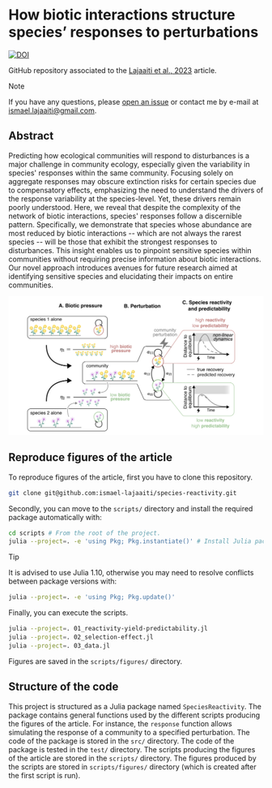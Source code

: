 # How biotic interactions structure species’ responses to perturbations 

[![DOI](https://zenodo.org/badge/737065348.svg)](https://zenodo.org/doi/10.5281/zenodo.10619604)

GitHub repository associated to the [Lajaaiti et al., 2023](change-url) article.

> [!NOTE]
> If you have any questions, please [open an issue](https://github.com/ismael-lajaaiti/species-reactivity/issues) or contact me by e-mail at ismael.lajaaiti@gmail.com.

## Abstract

Predicting how ecological communities will respond to disturbances is a major challenge in community ecology, especially given the variability in species' responses within the same community.
Focusing solely on aggregate responses may obscure extinction risks for certain species due to compensatory effects, emphasizing the need to understand the drivers of the response variability at the species-level. 
Yet, these drivers remain poorly understood. 
Here, we reveal that despite the complexity of the network of biotic interactions, species' responses follow a discernible pattern.
Specifically, we demonstrate that species whose abundance are most reduced by biotic interactions -- which are not always the rarest species -- will be those that exhibit the strongest responses to disturbances. 
This insight enables us to pinpoint sensitive species within communities without requiring precise information about biotic interactions. 
Our novel approach introduces avenues for future research aimed at identifying sensitive species and elucidating their impacts on entire communities.

![pictures/visual-abstract.png](pictures/visual-abstract.png)

## Reproduce figures of the article

To reproduce figures of the article, first you have to clone this repository.

```bash
git clone git@github.com:ismael-lajaaiti/species-reactivity.git
```

Secondly, you can move to the `scripts/` directory and install the required package automatically with:

```bash
cd scripts # From the root of the project.
julia --project=. -e 'using Pkg; Pkg.instantiate()' # Install Julia packages.
```

> [!TIP]
> It is advised to use Julia 1.10, otherwise you may need to resolve conflicts between package versions with:
> ```bash
> julia --project=. -e 'using Pkg; Pkg.update()'
> ```

Finally, you can execute the scripts.

```bash
julia --project=. 01_reactivity-yield-predictability.jl
julia --project=. 02_selection-effect.jl
julia --project=. 03_data.jl
```

Figures are saved in the `scripts/figures/` directory.


## Structure of the code

This project is structured as a Julia package named `SpeciesReactivity`.
The package contains general functions used by the different scripts producing the figures of the article.
For instance, the `response` function allows simulating the response of a community to a specified perturbation.
The code of the package is stored in the `src/` directory.
The code of the package is tested in the `test/` directory.
The scripts producing the figures of the article are stored in the `scripts/` directory.
The figures produced by the scripts are stored in `scripts/figures/` directory (which is created after the first script is run).
